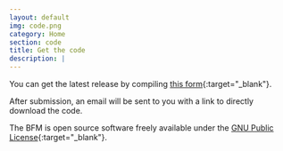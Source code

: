 ```yaml
---
layout: default
img: code.png
category: Home
section: code
title: Get the code
description: |
---
```


You can get the latest release by compiling [this form](https://docs.google.com/forms/d/e/1FAIpQLScI7N8AcvFxBeCD-EXwMXkQhgMwjhOLz3MYX8Kb47oPCXRv6w/viewform?usp=sf_link){:target="_blank"}.

After submission, an email will be sent to you with a link to directly download the code.

The BFM is open source software freely available under the [GNU Public
License](http://www.gnu.org/licenses/gpl.html "GNU Public
License"){:target="_blank"}.
